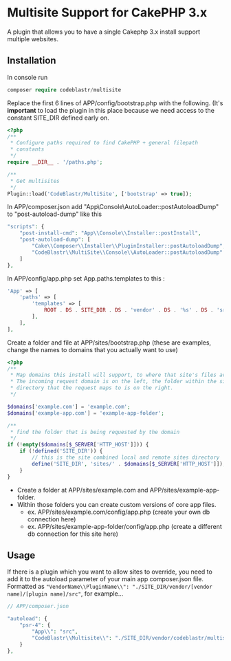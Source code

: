 # Multisite Support for CakePHP 3.x
A plugin that allows you to have a single Cakephp 3.x install support multiple websites. 

## Installation

In console run
```php
composer require codeblastr/multisite
```
Replace the first 6 lines  of APP/config/bootstrap.php with the following. (It's **important** to load the plugin in this place because we need access to the constant SITE_DIR defined early on. 
```php
<?php
/**
 * Configure paths required to find CakePHP + general filepath
 * constants
 */
require __DIR__ . '/paths.php';

/**
 * Get multisites
 */
Plugin::load('CodeBlastr/MultiSite', ['bootstrap' => true]);
```

In APP/composer.json add "App\\Console\\AutoLoader::postAutoloadDump" to "post-autoload-dump" like this
```php
"scripts": {
    "post-install-cmd": "App\\Console\\Installer::postInstall",
    "post-autoload-dump": [
        "Cake\\Composer\\Installer\\PluginInstaller::postAutoloadDump",
        "CodeBlastr\\MultiSite\\Console\\AutoLoader::postAutoloadDump"
    ]
},
```

In APP/config/app.php set App.paths.templates to this :
```php
'App' => [
	'paths' => [
		'templates' => [
			ROOT . DS . SITE_DIR . DS . 'vendor' . DS . '%s' . DS . 'src' . DS . 'Template',
		],
	],
],
```


Create a folder and file at APP/sites/bootstrap.php (these are examples, change the names to domains that you actually want to use)
```php
<?php
/**
 * Map domains this install will support, to where that site's files are located.
 * The incoming request domain is on the left, the folder within the sites
 * directory that the request maps to is on the right.
 */

$domains['example.com'] = 'example.com';
$domains['example-app.com'] = 'example-app-folder';

/**
 * find the folder that is being requested by the domain
 */
if (!empty($domains[$_SERVER['HTTP_HOST']])) {
    if (!defined('SITE_DIR')) {
        // this is the site combined local and remote sites directory
        define('SITE_DIR', 'sites/' . $domains[$_SERVER['HTTP_HOST']]);
    }
}
```

 - Create a folder at APP/sites/example.com and APP/sites/example-app-folder.
 - Within those folders you can create custom versions of core app files.
    - ex. APP/sites/example.com/config/app.php (create your own db connection here)
    - ex. APP/sites/example-app-folder/config/app.php (create a different db connection for this site here)


## Usage

If there is a plugin which you want to allow sites to override, you need to add it to the autoload parameter of your main app composer.json file.  Formatted as ``"VendorName\\PluginName\\": "./SITE_DIR/vendor/[vendor name]/[plugin name]/src"``, for example...

```php
// APP/composer.json

"autoload": {
    "psr-4": {
        "App\\": "src",
        "CodeBlastr\\Multisite\\": "./SITE_DIR/vendor/codeblastr/multisite/src"
    }
},
```
